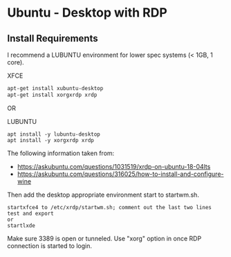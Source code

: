 ﻿Ubuntu - Desktop with RDP
================================================

## Install Requirements

I recommend a LUBUNTU environment for lower spec systems (< 1GB, 1 core).

XFCE
```bash
apt-get install xubuntu-desktop
apt-get install xorgxrdp xrdp
```

OR

LUBUNTU
```
apt install -y lubuntu-desktop
apt install -y xorgxrdp xrdp
```

The following information taken from:
- https://askubuntu.com/questions/1031519/xrdp-on-ubuntu-18-04lts
- https://askubuntu.com/questions/316025/how-to-install-and-configure-wine

Then add the desktop appropriate environment start to startwm.sh.

```
startxfce4 to /etc/xrdp/startwm.sh; comment out the last two lines test and export
or
startlxde
```

Make sure 3389 is open or tunneled.
Use "xorg" option in once RDP connection is started to login.
